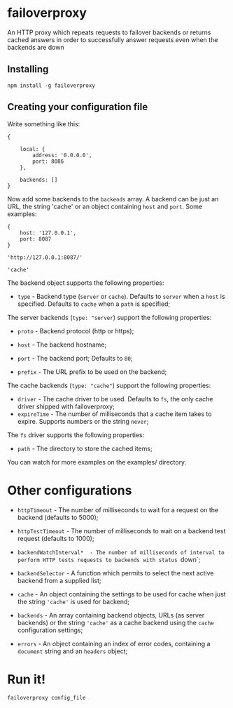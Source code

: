 # failoverproxy
An HTTP proxy which repeats requests to failover backends or returns cached answers in order to successfully answer requests even when the backends are down

## Installing
	npm install -g failoverproxy

## Creating your configuration file

Write something like this:

	{
	
	    local: {
	        address: '0.0.0.0',
	        port: 8086
	    },
		
	    backends: []
	}

Now add some backends to the `backends` array. A backend can be just an URL, the string 'cache' or an object containing `host` and `port`. Some examples:

	{
	    host: '127.0.0.1',
	    port: 8087
	}

	'http://127.0.0.1:8087/'

	'cache'


The backend object supports the following properties:

* `type`   - Backend type (`server` or `cache`). Defaults to `server` when a `host` is specified. Defaults to `cache` when a `path` is specified;

The server backends (`type: "server`) support the following properties:

* `proto`  - Backend protocol (http or https);

* `host`   - The backend hostname;

* `port`   - The backend port; Defaults to `80`;

* `prefix` - The URL prefix to be used on the backend;

The cache backends (`type: "cache"`) support the following properties:

* `driver` - The cache driver to be used. Defaults to `fs`, the only cache driver shipped with failoverproxy;
* `expireTime`  - The number of milliseconds that a cache item takes to expire. Supports numbers or the string `never`;

The `fs` driver supports the following properties:

* `path`   - The directory to store the cached items;

You can watch for more examples on the examples/ directory.


# Other configurations

* `httpTimeout` - The number of milliseconds to wait for a request on the backend (defaults to 5000);

* `httpTestTimeout` - The number of milliseconds to wait on a backend test request (defaults to 1000);

* `backendWatchInterval*  - The number of milliseconds of interval to perform HTTP tests requests to backends with status `down`;

* `backendSelector` - A function which permits to select the next active backend from a supplied list;

* `cache` - An object containing the settings to be used for cache when just the string `'cache'` is used for backend;

* `backends` - An array containing backend objects, URLs (as server backends) or the string `'cache'` as a cache backend using the `cache` configuration settings;

* `errors` - An object containing an index of error codes, containing a `document` string and an `headers` object;


# Run it!

	failoverproxy config_file

